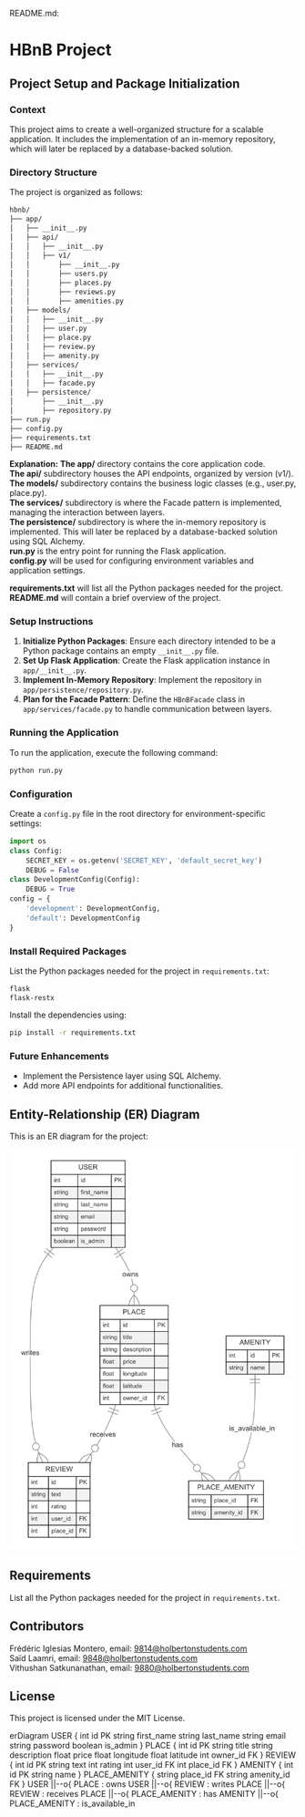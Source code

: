 README.md:
# HBnB Project
## Project Setup and Package Initialization
### Context
This project aims to create a well-organized structure for a scalable application. It includes the implementation of an in-memory repository, which will later be replaced by a database-backed solution.
### Directory Structure
The project is organized as follows:
```
hbnb/
├── app/
│   ├── __init__.py
│   ├── api/
│   │   ├── __init__.py
│   │   ├── v1/
│   │       ├── __init__.py
│   │       ├── users.py
│   │       ├── places.py
│   │       ├── reviews.py
│   │       ├── amenities.py
│   ├── models/
│   │   ├── __init__.py
│   │   ├── user.py
│   │   ├── place.py
│   │   ├── review.py
│   │   ├── amenity.py
│   ├── services/
│   │   ├── __init__.py
│   │   ├── facade.py
│   ├── persistence/
│       ├── __init__.py
│       ├── repository.py
├── run.py
├── config.py
├── requirements.txt
├── README.md
```
<b>Explanation:</b>
<b>The app/</b> directory contains the core application code.<br>
<b>The api/</b> subdirectory houses the API endpoints, organized by version (v1/).<br>
<b>The models/</b> subdirectory contains the business logic classes (e.g., user.py, place.py).<br>
<b>The services/</b> subdirectory is where the Facade pattern is implemented, managing the interaction between layers.<br>
<b>The persistence/</b> subdirectory is where the in-memory repository is implemented. This will later be replaced by a database-backed solution using SQL Alchemy.<br>
<b>run.py</b> is the entry point for running the Flask application.<br>
<b>config.py</b> will be used for configuring environment variables and application settings.<br>

<b>requirements.txt</b> will list all the Python packages needed for the project.<br>
<b>README.md</b> will contain a brief overview of the project.<br>
### Setup Instructions
1. **Initialize Python Packages**: Ensure each directory intended to be a Python package contains an empty `__init__.py` file.
2. **Set Up Flask Application**: Create the Flask application instance in `app/__init__.py`.
3. **Implement In-Memory Repository**: Implement the repository in `app/persistence/repository.py`.
4. **Plan for the Facade Pattern**: Define the `HBnBFacade` class in `app/services/facade.py` to handle communication between layers.
### Running the Application
To run the application, execute the following command:
```bash
python run.py
```
### Configuration
Create a `config.py` file in the root directory for environment-specific settings:
```python
import os
class Config:
    SECRET_KEY = os.getenv('SECRET_KEY', 'default_secret_key')
    DEBUG = False
class DevelopmentConfig(Config):
    DEBUG = True
config = {
    'development': DevelopmentConfig,
    'default': DevelopmentConfig
}
```
### Install Required Packages
List the Python packages needed for the project in `requirements.txt`:
```
flask
flask-restx
```
Install the dependencies using:
```bash
pip install -r requirements.txt
```
### Future Enhancements
- Implement the Persistence layer using SQL Alchemy.
- Add more API endpoints for additional functionalities.
## Entity-Relationship (ER) Diagram

This is an ER diagram for the project:

![ER Diagram](HBnB_ER_Diagram_Part3.png)

## Requirements
List all the Python packages needed for the project in `requirements.txt`.
## Contributors
Frédéric Iglesias Montero, email: <9814@holbertonstudents.com><br>
Saïd Laamri, email: <9848@holbertonstudents.com><br>
Vithushan Satkunanathan, email: <9880@holbertonstudents.com>
## License
This project is licensed under the MIT License.

erDiagram
USER {
        int id PK
        string first_name
        string last_name
        string email
        string password
        boolean is_admin
    }
    PLACE {
        int id PK
        string title
        string description
        float price
        float longitude
        float latitude
        int owner_id FK
    }
    REVIEW {
        int id PK
        string text
        int rating
        int user_id FK
        int place_id FK
    }
    AMENITY {
        int id PK
        string name
    }
    PLACE_AMENITY {
        string place_id FK
        string amenity_id FK
    }
    USER ||--o{ PLACE : owns
    USER ||--o{ REVIEW : writes
    PLACE ||--o{ REVIEW : receives
    PLACE ||--o{ PLACE_AMENITY : has
    AMENITY ||--o{ PLACE_AMENITY : is_available_in
